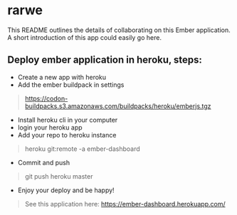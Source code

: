 # rarwe

This README outlines the details of collaborating on this Ember application.
A short introduction of this app could easily go here.

## Deploy ember application in heroku, steps:

  - Create a new app with heroku
  - Add the ember buildpack in settings

  > https://codon-buildpacks.s3.amazonaws.com/buildpacks/heroku/emberjs.tgz

  - Install heroku cli in your computer
  - login your heroku app
  - Add your repo to heroku instance

  > heroku git:remote -a ember-dashboard

  - Commit and push

  > git push heroku master

  - Enjoy your deploy and be happy!


  > See this application here: https://ember-dashboard.herokuapp.com/
